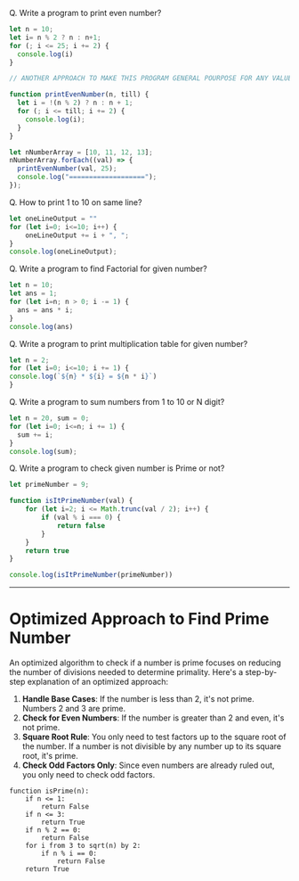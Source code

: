 Q. Write a program to print even number?

```js
let n = 10;
let i= n % 2 ? n : n+1;
for (; i <= 25; i += 2) {
  console.log(i)
}

// ANOTHER APPROACH TO MAKE THIS PROGRAM GENERAL POURPOSE FOR ANY VALUE OF N

function printEvenNumber(n, till) {
  let i = !(n % 2) ? n : n + 1;
  for (; i <= till; i += 2) {
    console.log(i);
  }
}

let nNumberArray = [10, 11, 12, 13];
nNumberArray.forEach((val) => {
  printEvenNumber(val, 25);
  console.log("===================");
});

```

Q. How to print 1 to 10 on same line?

```js
let oneLineOutput = ""
for (let i=0; i<=10; i++) {
	oneLineOutput += i + ", ";
}
console.log(oneLineOutput);
```

Q. Write a program to find Factorial for given number?

```js
let n = 10;
let ans = 1;
for (let i=n; n > 0; i -= 1) {
  ans = ans * i;
}
console.log(ans)
```

Q. Write a program to print multiplication table for given number?

```js
let n = 2;
for (let i=0; i<=10; i += 1) {
console.log(`${n} * ${i} = ${n * i}`)
}
```

Q. Write a program to sum numbers from 1 to 10 or N digit?

```js
let n = 20, sum = 0;
for (let i=0; i<=n; i += 1) {
  sum += i;
}
console.log(sum);
```

Q. Write a program to check given number is Prime or not?

```js
let primeNumber = 9;

function isItPrimeNumber(val) {
	for (let i=2; i <= Math.trunc(val / 2); i++) {
		if (val % i === 0) {
			return false
		}
	}
	return true
}

console.log(isItPrimeNumber(primeNumber))
```

---

# Optimized Approach to Find Prime Number

An optimized algorithm to check if a number is prime focuses on reducing the number of divisions needed to determine primality. Here's a step-by-step explanation of an optimized approach:

1. **Handle Base Cases**: If the number is less than 2, it's not prime. Numbers 2 and 3 are prime.
2. **Check for Even Numbers**: If the number is greater than 2 and even, it's not prime.
3. **Square Root Rule**: You only need to test factors up to the square root of the number. If a number is not divisible by any number up to its square root, it's prime.
4. **Check Odd Factors Only**: Since even numbers are already ruled out, you only need to check odd factors.

```text
function isPrime(n):
    if n <= 1:
        return False
    if n <= 3:
        return True
    if n % 2 == 0:
        return False
    for i from 3 to sqrt(n) by 2:
        if n % i == 0:
            return False
    return True
```
